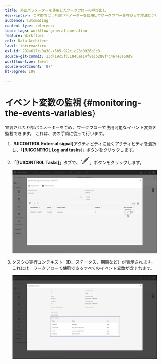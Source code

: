 ```yaml
---
title: 外部パラメーターを使用したワークフローの呼び出し
description: この節では、外部パラメーターを使用してワークフローを呼び出す方法について詳しく説明します。
audience: automating
content-type: reference
topic-tags: workflow-general-operation
feature: Workflows
role: Data Architect
level: Intermediate
exl-id: 299a617c-0a38-45b5-922c-c23b0926b8c3
source-git-commit: 13d419c5fc51845ee14f8a3b288f4c467e0a60d9
workflow-type: tm+mt
source-wordcount: '87'
ht-degree: 19%

---
```


# イベント変数の監視 {#monitoring-the-events-variables}

宣言された外部パラメーターを含め、ワークフローで使用可能なイベント変数を監視できます。 これは、次の手順に従って行います。

1. **[!UICONTROL External signal]**&#x200B;アクティビティに続くアクティビティを選択し、「**[!UICONTROL Log and tasks]**」ボタンをクリックします。
1. 「**[!UICONTROL Tasks]**」タブで、「![](assets/edit_darkgrey-24px.png)」ボタンをクリックします。

   ![](assets/extsignal_monitoring_2.png)

1. タスクの実行コンテキスト（ID、ステータス、期間など）が表示されます。これには、ワークフローで使用できるすべてのイベント変数が含まれます。

   ![](assets/extsignal_monitoring_3.png)
